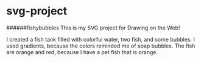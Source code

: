 # svg-project
######fishybubbles
This is my SVG project for Drawing on the Web!

I created a fish tank filled with colorful water, two fish, and some bubbles. 
I used gradients, because the colors reminded me of soap bubbles.
The fish are orange and red, because I have a pet fish that is orange. 

